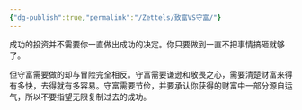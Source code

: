```yaml
---
{"dg-publish":true,"permalink":"/Zettels/致富VS守富/"}
---
```



成功的投资并不需要你一直做出成功的决定。你只要做到一直不把事情搞砸就够了。

但守富需要做的却与冒险完全相反。守富需要谦逊和敬畏之心，需要清楚财富来得有多快，去得就有多容易。守富需要节俭，并要承认你获得的财富中一部分源自运气，所以不要指望无限复制过去的成功。
